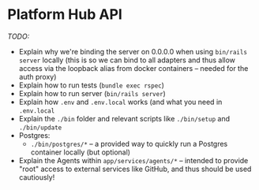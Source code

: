 # Platform Hub API

_TODO:_
- Explain why we're binding the server on 0.0.0.0 when using `bin/rails server` locally (this is so we can bind to all adapters and thus allow access via the loopback alias from docker containers – needed for the auth proxy)
- Explain how to run tests (`bundle exec rspec`)
- Explain how to run server (`bin/rails server`)
- Explain how `.env` and `.env.local` works (and what you need in `.env.local`
- Explain the `./bin` folder and relevant scripts like `./bin/setup` and `./bin/update`
- Postgres:
  - `./bin/postgres/*` – a provided way to quickly run a Postgres container locally (but optional)
- Explain the Agents within `app/services/agents/*` – intended to provide "root" access to external services like GitHub, and thus should be used cautiously!
